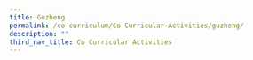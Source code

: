 ```yaml
---
title: Guzheng
permalink: /co-curriculum/Co-Curricular-Activities/guzheng/
description: ""
third_nav_title: Co Curricular Activities
---
```

